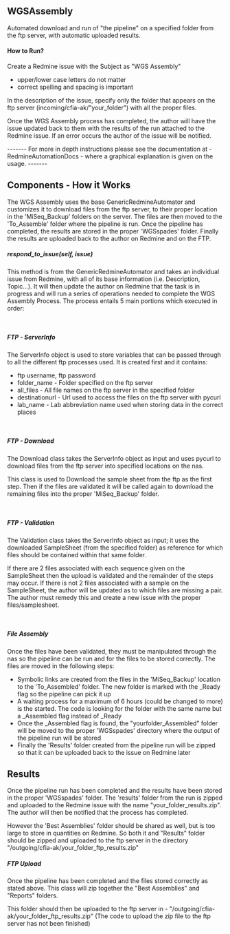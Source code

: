 ## WGSAssembly
Automated download and run of "the pipeline" on a specified folder from the ftp server, with automatic uploaded results.

#### How to Run? 
Create a Redmine issue with the Subject as "WGS Assembly" 
- upper/lower case letters do not matter
- correct spelling and spacing is important

In the description of the issue, specify only the folder that appears on the ftp server (incoming/cfia-ak/"your_folder")
with all the proper files.

Once the WGS Assembly process has completed, the author will have the issue updated back to them with the results of 
the run attached to the Redmine issue. If an error occurs the author of the issue will be notified.

------- For more in depth instructions please see the documentation at - RedmineAutomationDocs - where a graphical 
explanation is given on the usage. -------

## Components - How it Works

The WGS Assembly uses the base GenericRedmineAutomator and customizes it to download files from the ftp server, 
to their proper location in the 'MiSeq_Backup' folders on the server. The files are then moved to the 'To_Assemble'
folder where the pipeline is run. Once the pipeline has completed, the results are stored in the proper 
'WGSspades' folder. Finally the results are uploaded back to the author on Redmine and on the FTP.

##### respond_to_issue(self, issue)
This method is from the GenericRedmineAutomator and takes an individual issue from Redmine, with all of its base 
information (i.e. Description, Topic...). It will then update the author on Redmine that the task is in progress and 
will run a series of operations needed to complete the WGS Assembly Process. The process entails 5 main portions
which executed in order: 

<br />

##### FTP - ServerInfo
The ServerInfo object is used to store variables that can be passed through to all the different ftp processes used. It 
is created first and it contains:
- ftp username, ftp password
- folder_name - Folder specified on the ftp server
- all_files - All file names on the ftp server in the specified folder
- destinationurl - Url used to access the files on the ftp server with pycurl
- lab_name - Lab abbreviation name used when storing data in the correct places

<br />

##### FTP - Download
The Download class takes the ServerInfo object as input and uses pycurl to download files from the ftp server 
into specified locations on the nas. 

This class is used to Download the sample sheet from the ftp as the first step. Then if the files are validated 
it will be called again to download the remaining files into the proper 'MiSeq_Backup' folder.

<br />

##### FTP - Validation
The Validation class takes the ServerInfo object as input; it uses the downloaded SampleSheet 
(from the specified folder) as reference for which files should be contained within that same folder.


If there are 2 files associated with each sequence given on the SampleSheet then the upload is validated and the 
remainder of the steps may occur. 
If there is not 2 files associated with a sample on the SampleSheet, the author will be updated as to which files are 
missing a pair. The author must remedy this and create a new issue with the proper files/samplesheet.

<br />

##### File Assembly
Once the files have been validated, they must be manipulated through the nas so the pipeline can be run and for the 
files to be stored correctly. The files are moved in the following steps: 

- Symbolic links are created from the files in the 'MiSeq_Backup' location to the 'To_Assembled' folder. The new folder 
is marked with the _Ready flag so the pipeline can pick it up
- A waiting process for a maximum of 6 hours (could be changed to more) is the started. The code is looking for 
the folder with the same name but a _Assembled flag instead of _Ready
- Once the _Assembled flag is found, the "yourfolder_Assembled" folder will be moved to the proper 'WGSspades' directory 
where the output of the pipeline run will be stored
- Finally the 'Results' folder created from the pipeline run will be zipped so that it can be uploaded back to the
 issue on Redmine later

## Results 

Once the pipeline run has been completed and the results have been stored in the proper 'WGSspades' folder. The 
'results' folder from the run is zipped and uploaded to the Redmine issue with the name "your_folder_results.zip". The 
author will then be notified that the process has completed. 

However the 'Best Assemblies' folder should be shared as well, but is too large to store in quantities on Redmine. 
So both it and "Results" folder should be zipped and uploaded to the ftp server in the directory 
"/outgoing/cfia-ak/your_folder_ftp_results.zip"

##### FTP Upload
Once the pipeline has been completed and the files stored correctly as stated above. This class will zip together the 
"Best Assemblies" and "Reports" folders. 

This folder should then be uploaded to the ftp server in - "/outgoing/cfia-ak/your_folder_ftp_results.zip"
(The code to upload the zip file to the ftp server has not been finished)


